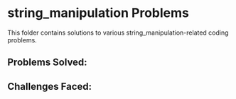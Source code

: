 # string_manipulation Problems

This folder contains solutions to various string_manipulation-related coding problems.

## Problems Solved:

## Challenges Faced:

